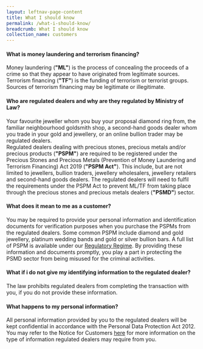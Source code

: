 ```yaml
---
layout: leftnav-page-content
title: What I should know
permalink: /what-i-should-know/
breadcrumb: What I should know
collection_name: customers
---
```


#### What is money laundering and terrorism financing?
Money laundering (**"ML"**) is the process of concealing the proceeds of a crime so that they appear to have originated from legitimate sources. Terrorism financing (**"TF"**) is the funding of terrorism or terrorist groups. Sources of terrorism financing may be legitimate or illegitimate.

#### Who are regulated dealers and why are they regulated by Ministry of Law?
Your favourite jeweller whom you buy your proposal diamond ring from, the familiar neighbourhood goldsmith shop, a second-hand goods dealer whom you trade in your gold and jewellery, or an online bullion trader may be regulated dealers.<br>
Regulated dealers dealing with precious stones, precious metals and/or precious products (**"PSPM"**) are required to be registered under the Precious Stones and Precious Metals (Prevention of Money Laundering and Terrorism Financing) Act 2019 (**"PSPM Act"**). This include, but are not limited to jewellers, bullion traders, jewellery wholesalers, jewellery retailers and second-hand goods dealers. The regulated dealers will need to fulfil the requirements under the PSPM Act to prevent ML/TF from taking place through the precious stones and precious metals dealers (**"PSMD"**) sector.

#### What does it mean to me as a customer?
You may be required to provide your personal information and identification documents for verification purposes when you purchase the PSPMs from the regulated dealers. Some common PSPM include diamond and gold jewellery, platinum wedding bands and gold or silver bullion bars. A full list of PSPM is available under our [Regulatory Regime](/regulatory-regime/). By providing these information and documents promptly, you play a part in protecting the PSMD sector from being misused for the criminal activities.  

#### What if i do not give my identifying information to the regulated dealer?
The law prohibits regulated dealers from completing the transaction with you, if you do not provide these information. 

#### What happens to my personal information?
All personal information provided by you to the regulated dealers will be kept confidential in accordance with the Personal Data Protection Act 2012. You may refer to the Notice for Customers [here](/notice-for-customers/) for more information on the type of information regulated dealers may require from you.

